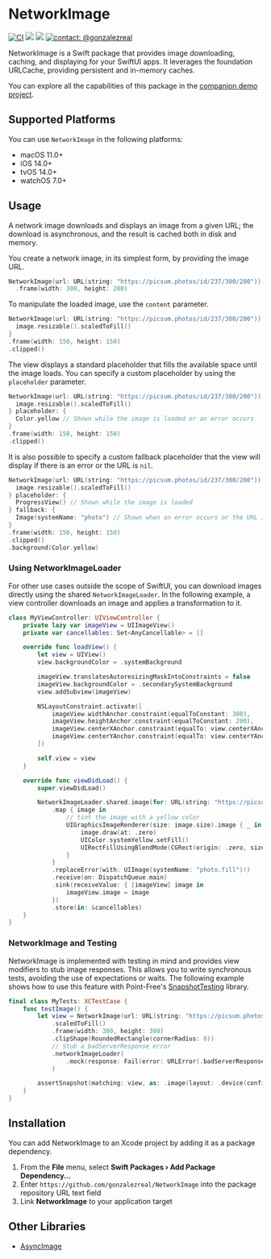 # NetworkImage
[![CI](https://github.com/gonzalezreal/NetworkImage/workflows/CI/badge.svg)](https://github.com/gonzalezreal/NetworkImage/actions?query=workflow%3ACI)
[![](https://img.shields.io/endpoint?url=https%3A%2F%2Fswiftpackageindex.com%2Fapi%2Fpackages%2Fgonzalezreal%2FNetworkImage%2Fbadge%3Ftype%3Dswift-versions)](https://swiftpackageindex.com/gonzalezreal/NetworkImage)
[![](https://img.shields.io/endpoint?url=https%3A%2F%2Fswiftpackageindex.com%2Fapi%2Fpackages%2Fgonzalezreal%2FNetworkImage%2Fbadge%3Ftype%3Dplatforms)](https://swiftpackageindex.com/gonzalezreal/NetworkImage)
[![contact: @gonzalezreal](https://img.shields.io/badge/contact-@gonzalezreal-blue.svg?style=flat)](https://twitter.com/gonzalezreal)

NetworkImage is a Swift package that provides image downloading, caching, and displaying for your
SwiftUI apps. It leverages the foundation URLCache, providing persistent and in-memory caches.

You can explore all the capabilities of this package in the
[companion demo project](Examples/NetworkImageDemo).

## Supported Platforms

You can use `NetworkImage` in the following platforms:

* macOS 11.0+
* iOS 14.0+
* tvOS 14.0+
* watchOS 7.0+

## Usage
A network image downloads and displays an image from a given URL; the download is asynchronous,
and the result is cached both in disk and memory.

You create a network image, in its simplest form, by providing the image URL.

```swift
NetworkImage(url: URL(string: "https://picsum.photos/id/237/300/200"))
  .frame(width: 300, height: 200)
```

To manipulate the loaded image, use the `content` parameter.

```swift
NetworkImage(url: URL(string: "https://picsum.photos/id/237/300/200")) { image in
  image.resizable().scaledToFill()
}
.frame(width: 150, height: 150)
.clipped()
```

The view displays a standard placeholder that fills the available space until the image loads. You
can specify a custom placeholder by using the `placeholder` parameter.

```swift
NetworkImage(url: URL(string: "https://picsum.photos/id/237/300/200")) { image in
  image.resizable().scaledToFill()
} placeholder: {
  Color.yellow // Shown while the image is loaded or an error occurs
}
.frame(width: 150, height: 150)
.clipped()
```

It is also possible to specify a custom fallback placeholder that the view will display if there is
an error or the URL is `nil`.

```swift
NetworkImage(url: URL(string: "https://picsum.photos/id/237/300/200")) { image in
  image.resizable().scaledToFill()
} placeholder: {
  ProgressView() // Shown while the image is loaded
} fallback: {
  Image(systemName: "photo") // Shown when an error occurs or the URL is nil
}
.frame(width: 150, height: 150)
.clipped()
.background(Color.yellow)
```

### Using NetworkImageLoader
For other use cases outside the scope of SwiftUI, you can download images directly using the
shared `NetworkImageLoader`. In the following example, a view controller downloads an image
and applies a transformation to it.
  
  ```swift
  class MyViewController: UIViewController {
      private lazy var imageView = UIImageView()
      private var cancellables: Set<AnyCancellable> = []

      override func loadView() {
          let view = UIView()
          view.backgroundColor = .systemBackground

          imageView.translatesAutoresizingMaskIntoConstraints = false
          imageView.backgroundColor = .secondarySystemBackground
          view.addSubview(imageView)

          NSLayoutConstraint.activate([
              imageView.widthAnchor.constraint(equalToConstant: 300),
              imageView.heightAnchor.constraint(equalToConstant: 200),
              imageView.centerXAnchor.constraint(equalTo: view.centerXAnchor),
              imageView.centerYAnchor.constraint(equalTo: view.centerYAnchor),
          ])

          self.view = view
      }

      override func viewDidLoad() {
          super.viewDidLoad()

          NetworkImageLoader.shared.image(for: URL(string: "https://picsum.photos/id/237/300/200")!)
              .map { image in
                  // tint the image with a yellow color
                  UIGraphicsImageRenderer(size: image.size).image { _ in
                      image.draw(at: .zero)
                      UIColor.systemYellow.setFill()
                      UIRectFillUsingBlendMode(CGRect(origin: .zero, size: image.size), .multiply)
                  }
              }
              .replaceError(with: UIImage(systemName: "photo.fill")!)
              .receive(on: DispatchQueue.main)
              .sink(receiveValue: { [imageView] image in
                  imageView.image = image
              })
              .store(in: &cancellables)
      }
  }
```

### NetworkImage and Testing
NetworkImage is implemented with testing in mind and provides view modifiers to stub image
responses. This allows you to write synchronous tests, avoiding the use of expectations or waits.
The following example shows how to use this feature with Point-Free's
[SnapshotTesting](https://github.com/pointfreeco/swift-snapshot-testing) library.

```swift
final class MyTests: XCTestCase {
    func testImage() {
        let view = NetworkImage(url: URL(string: "https://picsum.photos/id/237/300/200")!)
            .scaledToFill()
            .frame(width: 300, height: 300)
            .clipShape(RoundedRectangle(cornerRadius: 8))
            // Stub a badServerResponse error
            .networkImageLoader(
                .mock(response: Fail(error: URLError(.badServerResponse) as Error))
            )

        assertSnapshot(matching: view, as: .image(layout: .device(config: .iPhoneSe)))
    }
}
```

## Installation
You can add NetworkImage to an Xcode project by adding it as a package dependency.
1. From the **File** menu, select **Swift Packages › Add Package Dependency…**
1. Enter `https://github.com/gonzalezreal/NetworkImage` into the package repository URL text field
1. Link **NetworkImage** to your application target

## Other Libraries
* [AsyncImage](https://github.com/V8tr/AsyncImage)
